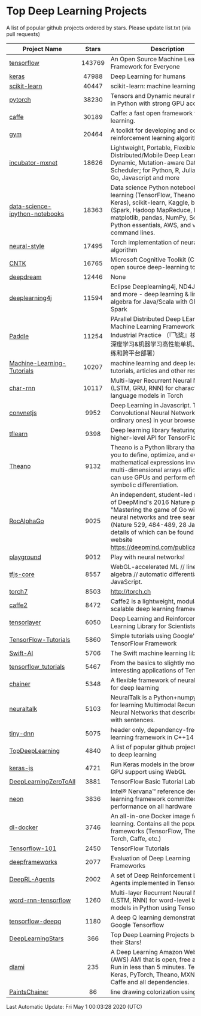 # Top Deep Learning Projects
A list of popular github projects ordered by stars.
Please update list.txt (via pull requests)

|Project Name| Stars | Description |
| ---------- |:-----:| ----------- |
| [tensorflow](https://github.com/tensorflow/tensorflow) | 143769 | An Open Source Machine Learning Framework for Everyone |
| [keras](https://github.com/keras-team/keras) | 47988 | Deep Learning for humans |
| [scikit-learn](https://github.com/scikit-learn/scikit-learn) | 40447 | scikit-learn: machine learning in Python |
| [pytorch](https://github.com/pytorch/pytorch) | 38230 | Tensors and Dynamic neural networks in Python with strong GPU acceleration |
| [caffe](https://github.com/BVLC/caffe) | 30189 | Caffe: a fast open framework for deep learning. |
| [gym](https://github.com/openai/gym) | 20464 | A toolkit for developing and comparing reinforcement learning algorithms. |
| [incubator-mxnet](https://github.com/apache/incubator-mxnet) | 18626 | Lightweight, Portable, Flexible Distributed/Mobile Deep Learning with Dynamic, Mutation-aware Dataflow Dep Scheduler; for Python, R, Julia, Scala, Go, Javascript and more |
| [data-science-ipython-notebooks](https://github.com/donnemartin/data-science-ipython-notebooks) | 18363 | Data science Python notebooks: Deep learning (TensorFlow, Theano, Caffe, Keras), scikit-learn, Kaggle, big data (Spark, Hadoop MapReduce, HDFS), matplotlib, pandas, NumPy, SciPy, Python essentials, AWS, and various command lines. |
| [neural-style](https://github.com/jcjohnson/neural-style) | 17495 | Torch implementation of neural style algorithm |
| [CNTK](https://github.com/microsoft/CNTK) | 16765 | Microsoft Cognitive Toolkit (CNTK), an open source deep-learning toolkit |
| [deepdream](https://github.com/google/deepdream) | 12446 | None |
| [deeplearning4j](https://github.com/eclipse/deeplearning4j) | 11594 | Eclipse Deeplearning4j, ND4J, DataVec and more - deep learning & linear algebra for Java/Scala with GPUs + Spark |
| [Paddle](https://github.com/PaddlePaddle/Paddle) | 11254 | PArallel Distributed Deep LEarning: Machine Learning Framework from Industrial Practice （『飞桨』核心框架，深度学习&机器学习高性能单机、分布式训练和跨平台部署） |
| [Machine-Learning-Tutorials](https://github.com/ujjwalkarn/Machine-Learning-Tutorials) | 10207 | machine learning and deep learning tutorials, articles and other resources  |
| [char-rnn](https://github.com/karpathy/char-rnn) | 10117 | Multi-layer Recurrent Neural Networks (LSTM, GRU, RNN) for character-level language models in Torch |
| [convnetjs](https://github.com/karpathy/convnetjs) | 9952 | Deep Learning in Javascript. Train Convolutional Neural Networks (or ordinary ones) in your browser. |
| [tflearn](https://github.com/tflearn/tflearn) | 9398 | Deep learning library featuring a higher-level API for TensorFlow. |
| [Theano](https://github.com/Theano/Theano) | 9132 | Theano is a Python library that allows you to define, optimize, and evaluate mathematical expressions involving multi-dimensional arrays efficiently. It can use GPUs and perform efficient symbolic differentiation. |
| [RocAlphaGo](https://github.com/Rochester-NRT/RocAlphaGo) | 9025 | An independent, student-led replication of DeepMind's 2016 Nature publication, "Mastering the game of Go with deep neural networks and tree search" (Nature 529, 484-489, 28 Jan 2016), details of which can be found on their website https://deepmind.com/publications.html. |
| [playground](https://github.com/tensorflow/playground) | 9012 | Play with neural networks! |
| [tfjs-core](https://github.com/tensorflow/tfjs-core) | 8557 | WebGL-accelerated ML // linear algebra // automatic differentiation for JavaScript. |
| [torch7](https://github.com/torch/torch7) | 8503 | http://torch.ch |
| [caffe2](https://github.com/facebookarchive/caffe2) | 8472 | Caffe2 is a lightweight, modular, and scalable deep learning framework. |
| [tensorlayer](https://github.com/tensorlayer/tensorlayer) | 6050 | Deep Learning and Reinforcement Learning Library for Scientists 🔥 |
| [TensorFlow-Tutorials](https://github.com/nlintz/TensorFlow-Tutorials) | 5860 | Simple tutorials using Google's TensorFlow Framework |
| [Swift-AI](https://github.com/Swift-AI/Swift-AI) | 5706 | The Swift machine learning library. |
| [tensorflow_tutorials](https://github.com/pkmital/tensorflow_tutorials) | 5467 | From the basics to slightly more interesting applications of Tensorflow |
| [chainer](https://github.com/chainer/chainer) | 5348 | A flexible framework of neural networks for deep learning |
| [neuraltalk](https://github.com/karpathy/neuraltalk) | 5103 | NeuralTalk is a Python+numpy project for learning Multimodal Recurrent Neural Networks that describe images with sentences. |
| [tiny-dnn](https://github.com/tiny-dnn/tiny-dnn) | 5075 | header only, dependency-free deep learning framework in C++14 |
| [TopDeepLearning](https://github.com/aymericdamien/TopDeepLearning) | 4840 | A list of popular github projects related to deep learning |
| [keras-js](https://github.com/transcranial/keras-js) | 4721 | Run Keras models in the browser, with GPU support using WebGL |
| [DeepLearningZeroToAll](https://github.com/hunkim/DeepLearningZeroToAll) | 3881 | TensorFlow Basic Tutorial Labs |
| [neon](https://github.com/NervanaSystems/neon) | 3836 | Intel® Nervana™ reference deep learning framework committed to best performance on all hardware |
| [dl-docker](https://github.com/floydhub/dl-docker) | 3746 | An all-in-one Docker image for deep learning. Contains all the popular DL frameworks (TensorFlow, Theano, Torch, Caffe, etc.) |
| [Tensorflow-101](https://github.com/sjchoi86/Tensorflow-101) | 2450 | TensorFlow Tutorials |
| [deepframeworks](https://github.com/zer0n/deepframeworks) | 2077 | Evaluation of Deep Learning Frameworks |
| [DeepRL-Agents](https://github.com/awjuliani/DeepRL-Agents) | 2002 | A set of Deep Reinforcement Learning Agents implemented in Tensorflow. |
| [word-rnn-tensorflow](https://github.com/hunkim/word-rnn-tensorflow) | 1260 | Multi-layer Recurrent Neural Networks (LSTM, RNN) for word-level language models in Python using TensorFlow. |
| [tensorflow-deepq](https://github.com/siemanko/tensorflow-deepq) | 1180 | A deep Q learning demonstration using Google Tensorflow |
| [DeepLearningStars](https://github.com/hunkim/DeepLearningStars) | 366 | Top Deep Learning Projects based on their Stars! |
| [dlami](https://github.com/ritchieng/dlami) | 235 | A Deep Learning Amazon Web Service (AWS) AMI that is open, free and works. Run in less than 5 minutes. TensorFlow, Keras, PyTorch, Theano, MXNet, CNTK, Caffe and all dependencies. |
| [PaintsChainer](https://github.com/taizan/PaintsChainer) | 86 | line drawing colorization using chainer |

Last Automatic Update: Fri May  1 00:03:28 2020 (UTC)
